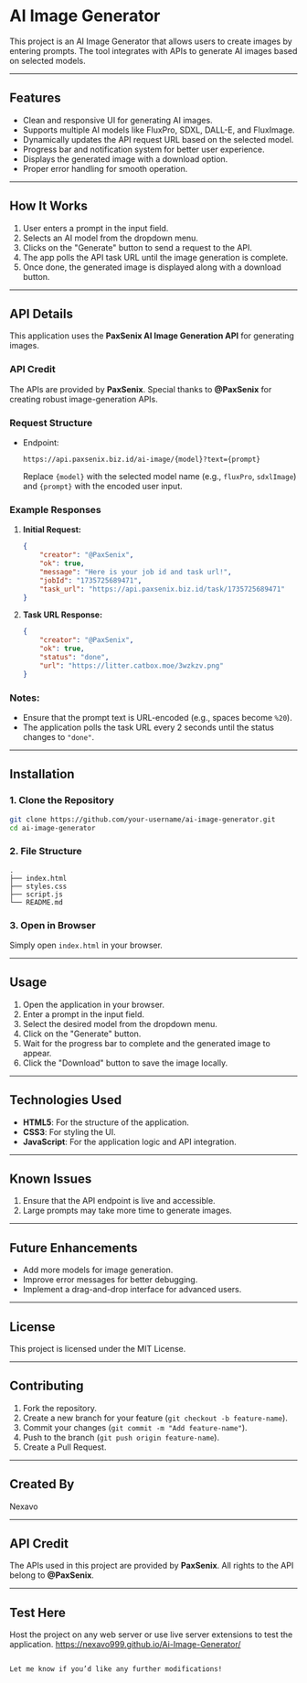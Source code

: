 
# AI Image Generator

This project is an AI Image Generator that allows users to create images by entering prompts. The tool integrates with APIs to generate AI images based on selected models.

---

## Features
- Clean and responsive UI for generating AI images.
- Supports multiple AI models like FluxPro, SDXL, DALL-E, and FluxImage.
- Dynamically updates the API request URL based on the selected model.
- Progress bar and notification system for better user experience.
- Displays the generated image with a download option.
- Proper error handling for smooth operation.

---

## How It Works
1. User enters a prompt in the input field.
2. Selects an AI model from the dropdown menu.
3. Clicks on the "Generate" button to send a request to the API.
4. The app polls the API task URL until the image generation is complete.
5. Once done, the generated image is displayed along with a download button.

---

## API Details
This application uses the **PaxSenix AI Image Generation API** for generating images.

### API Credit
The APIs are provided by **PaxSenix**. Special thanks to **@PaxSenix** for creating robust image-generation APIs.

### Request Structure
- Endpoint:  
  ```
  https://api.paxsenix.biz.id/ai-image/{model}?text={prompt}
  ```
  Replace `{model}` with the selected model name (e.g., `fluxPro`, `sdxlImage`) and `{prompt}` with the encoded user input.

### Example Responses
1. **Initial Request:**
   ```json
   {
       "creator": "@PaxSenix",
       "ok": true,
       "message": "Here is your job id and task url!",
       "jobId": "1735725689471",
       "task_url": "https://api.paxsenix.biz.id/task/1735725689471"
   }
   ```
2. **Task URL Response:**
   ```json
   {
       "creator": "@PaxSenix",
       "ok": true,
       "status": "done",
       "url": "https://litter.catbox.moe/3wzkzv.png"
   }
   ```

### Notes:
- Ensure that the prompt text is URL-encoded (e.g., spaces become `%20`).
- The application polls the task URL every 2 seconds until the status changes to `"done"`.

---

## Installation

### 1. Clone the Repository
```bash
git clone https://github.com/your-username/ai-image-generator.git
cd ai-image-generator
```

### 2. File Structure
```
.
├── index.html
├── styles.css
├── script.js
└── README.md
```

### 3. Open in Browser
Simply open `index.html` in your browser.

---

## Usage
1. Open the application in your browser.
2. Enter a prompt in the input field.
3. Select the desired model from the dropdown menu.
4. Click on the "Generate" button.
5. Wait for the progress bar to complete and the generated image to appear.
6. Click the "Download" button to save the image locally.

---

## Technologies Used
- **HTML5**: For the structure of the application.
- **CSS3**: For styling the UI.
- **JavaScript**: For the application logic and API integration.

---

## Known Issues
1. Ensure that the API endpoint is live and accessible.
2. Large prompts may take more time to generate images.

---

## Future Enhancements
- Add more models for image generation.
- Improve error messages for better debugging.
- Implement a drag-and-drop interface for advanced users.

---

## License
This project is licensed under the MIT License.

---

## Contributing
1. Fork the repository.
2. Create a new branch for your feature (`git checkout -b feature-name`).
3. Commit your changes (`git commit -m "Add feature-name"`).
4. Push to the branch (`git push origin feature-name`).
5. Create a Pull Request.

---

## Created By
Nexavo  

---

## API Credit
The APIs used in this project are provided by **PaxSenix**. All rights to the API belong to **@PaxSenix**.

---

## Test Here
Host the project on any web server or use live server extensions to test the application.
https://nexavo999.github.io/Ai-Image-Generator/
```

Let me know if you’d like any further modifications!
